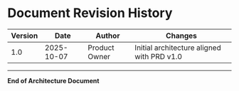 # Document Revision History

| Version | Date | Author | Changes |
|---------|------|--------|---------|
| 1.0 | 2025-10-07 | Product Owner | Initial architecture aligned with PRD v1.0 |

---

**End of Architecture Document**
